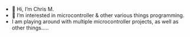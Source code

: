 - 👋 Hi, I’m Chris M.
- 👀 I’m interested in microcontroller & other various things programming. 
- I am playing around with multiple microcontroller projects, as well as other things.....
